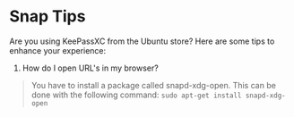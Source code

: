 # Snap Tips
Are you using KeePassXC from the Ubuntu store? Here are some tips to enhance your experience:

1. How do I open URL's in my browser?
> You have to install a package called snapd-xdg-open. This can be done with the following command: ```sudo apt-get install snapd-xdg-open```